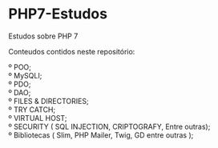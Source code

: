 # PHP7-Estudos
Estudos sobre PHP 7<br />

Conteudos contidos neste repositório:

º POO; <br />
º MySQLI;<br />
º PDO;<br />
º DAO;<br />
º FILES & DIRECTORIES;<br />
º TRY CATCH;<br />
º VIRTUAL HOST;<br />
º SECURITY ( SQL INJECTION, CRIPTOGRAFY, Entre outras);<br />
º Bibliotecas ( Slim, PHP Mailer, Twig, GD entre outras );



